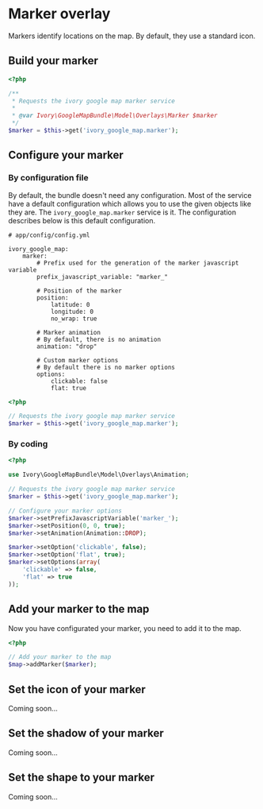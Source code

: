 # Marker overlay

Markers identify locations on the map. By default, they use a standard icon.

## Build your marker

``` php
<?php

/**
 * Requests the ivory google map marker service
 *
 * @var Ivory\GoogleMapBundle\Model\Overlays\Marker $marker
 */
$marker = $this->get('ivory_google_map.marker');
```

## Configure your marker

### By configuration file

By default, the bundle doesn't need any configuration. Most of the service have a default configuration which allows you to use the given objects like they are.
The ``ivory_google_map.marker`` service is it. The configuration describes below is this default configuration.

```
# app/config/config.yml

ivory_google_map:
    marker:
        # Prefix used for the generation of the marker javascript variable
        prefix_javascript_variable: "marker_"

        # Position of the marker
        position:
            latitude: 0
            longitude: 0
            no_wrap: true

        # Marker animation
        # By default, there is no animation
        animation: "drop"

        # Custom marker options
        # By default there is no marker options
        options:
            clickable: false
            flat: true
```

``` php
<?php

// Requests the ivory google map marker service
$marker = $this->get('ivory_google_map.marker');
```

### By coding

``` php
<?php

use Ivory\GoogleMapBundle\Model\Overlays\Animation;

// Requests the ivory google map marker service
$marker = $this->get('ivory_google_map.marker');

// Configure your marker options
$marker->setPrefixJavascriptVariable('marker_');
$marker->setPosition(0, 0, true);
$marker->setAnimation(Animation::DROP);

$marker->setOption('clickable', false);
$marker->setOption('flat', true);
$marker->setOptions(array(
    'clickable' => false,
    'flat' => true
));
```

## Add your marker to the map

Now you have configurated your marker, you need to add it to the map.

``` php
<?php

// Add your marker to the map
$map->addMarker($marker);
```

## Set the icon of your marker

Coming soon...

## Set the shadow of your marker

Coming soon...

## Set the shape to your marker

Coming soon...
